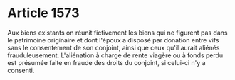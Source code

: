 # Article 1573

Aux biens existants on réunit fictivement les biens qui ne figurent pas dans le patrimoine originaire et dont l'époux a disposé par donation entre vifs sans le consentement de son conjoint, ainsi que ceux qu'il aurait aliénés frauduleusement. L'aliénation à charge de rente viagère ou à fonds perdu est présumée faite en fraude des droits du conjoint, si celui-ci n'y a consenti.